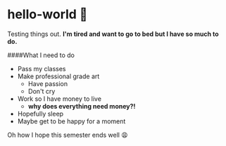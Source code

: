 # hello-world :hatching_chick:
Testing things out.
**I'm tired and want to go to bed but I have so much to do.**

####What I need to do
* Pass my classes
* Make professional grade art
  * Have passion
  * Don't cry
* Work so I have money to live
  * **why does everything need money?!**
* Hopefully sleep
* Maybe get to be happy for a moment

Oh how I hope this semester ends well :weary:
